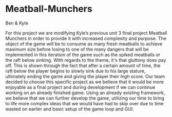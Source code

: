 # Meatball-Munchers
Ben & Kyle

For this project we are modifying Kyle’s previous unit 3 final project Meatball Munchers in order 
to provide it with increased complexity and purpose. The object of the game will be to consume as 
many fresh meatballs to achieve maximum size before losing to one of the many dangers that will be 
implemented in this iteration of the game such as the spiked meatballs or the raft below sinking. 
With regards to the theme, it's that gluttony does pay off. This is shown through the fact that 
after a certain amount of time, the raft below the player begins to slowly sink due to his large 
stature, ultimately ending the game and giving the player their high score. Our team decided to choose 
this specific project as we believe that it would be more enjoyable as a final project and during 
development if we can continue working on an already finished game. Using an already existing framework, 
we believe that we can further develop the game, utilizing our time to bring to life more complex ideas 
that we would have had to skip over due to time wasted on earlier and basic setup of the game loop and GUI.
